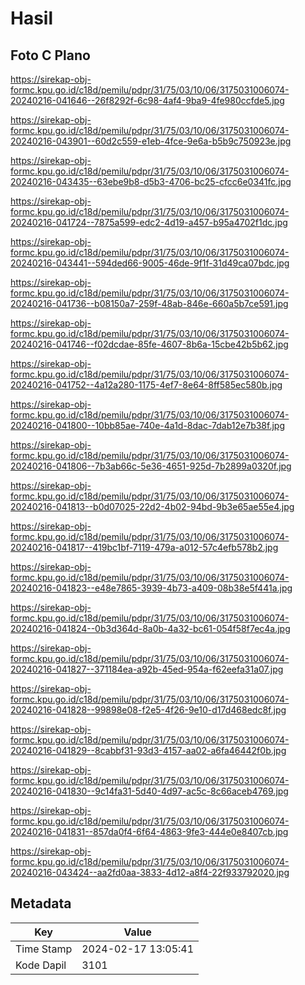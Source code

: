 # Hasil

## Foto C Plano

https://sirekap-obj-formc.kpu.go.id/c18d/pemilu/pdpr/31/75/03/10/06/3175031006074-20240216-041646--26f8292f-6c98-4af4-9ba9-4fe980ccfde5.jpg

https://sirekap-obj-formc.kpu.go.id/c18d/pemilu/pdpr/31/75/03/10/06/3175031006074-20240216-043901--60d2c559-e1eb-4fce-9e6a-b5b9c750923e.jpg

https://sirekap-obj-formc.kpu.go.id/c18d/pemilu/pdpr/31/75/03/10/06/3175031006074-20240216-043435--63ebe9b8-d5b3-4706-bc25-cfcc6e0341fc.jpg

https://sirekap-obj-formc.kpu.go.id/c18d/pemilu/pdpr/31/75/03/10/06/3175031006074-20240216-041724--7875a599-edc2-4d19-a457-b95a4702f1dc.jpg

https://sirekap-obj-formc.kpu.go.id/c18d/pemilu/pdpr/31/75/03/10/06/3175031006074-20240216-043441--594ded66-9005-46de-9f1f-31d49ca07bdc.jpg

https://sirekap-obj-formc.kpu.go.id/c18d/pemilu/pdpr/31/75/03/10/06/3175031006074-20240216-041736--b08150a7-259f-48ab-846e-660a5b7ce591.jpg

https://sirekap-obj-formc.kpu.go.id/c18d/pemilu/pdpr/31/75/03/10/06/3175031006074-20240216-041746--f02dcdae-85fe-4607-8b6a-15cbe42b5b62.jpg

https://sirekap-obj-formc.kpu.go.id/c18d/pemilu/pdpr/31/75/03/10/06/3175031006074-20240216-041752--4a12a280-1175-4ef7-8e64-8ff585ec580b.jpg

https://sirekap-obj-formc.kpu.go.id/c18d/pemilu/pdpr/31/75/03/10/06/3175031006074-20240216-041800--10bb85ae-740e-4a1d-8dac-7dab12e7b38f.jpg

https://sirekap-obj-formc.kpu.go.id/c18d/pemilu/pdpr/31/75/03/10/06/3175031006074-20240216-041806--7b3ab66c-5e36-4651-925d-7b2899a0320f.jpg

https://sirekap-obj-formc.kpu.go.id/c18d/pemilu/pdpr/31/75/03/10/06/3175031006074-20240216-041813--b0d07025-22d2-4b02-94bd-9b3e65ae55e4.jpg

https://sirekap-obj-formc.kpu.go.id/c18d/pemilu/pdpr/31/75/03/10/06/3175031006074-20240216-041817--419bc1bf-7119-479a-a012-57c4efb578b2.jpg

https://sirekap-obj-formc.kpu.go.id/c18d/pemilu/pdpr/31/75/03/10/06/3175031006074-20240216-041823--e48e7865-3939-4b73-a409-08b38e5f441a.jpg

https://sirekap-obj-formc.kpu.go.id/c18d/pemilu/pdpr/31/75/03/10/06/3175031006074-20240216-041824--0b3d364d-8a0b-4a32-bc61-054f58f7ec4a.jpg

https://sirekap-obj-formc.kpu.go.id/c18d/pemilu/pdpr/31/75/03/10/06/3175031006074-20240216-041827--371184ea-a92b-45ed-954a-f62eefa31a07.jpg

https://sirekap-obj-formc.kpu.go.id/c18d/pemilu/pdpr/31/75/03/10/06/3175031006074-20240216-041828--99898e08-f2e5-4f26-9e10-d17d468edc8f.jpg

https://sirekap-obj-formc.kpu.go.id/c18d/pemilu/pdpr/31/75/03/10/06/3175031006074-20240216-041829--8cabbf31-93d3-4157-aa02-a6fa46442f0b.jpg

https://sirekap-obj-formc.kpu.go.id/c18d/pemilu/pdpr/31/75/03/10/06/3175031006074-20240216-041830--9c14fa31-5d40-4d97-ac5c-8c66aceb4769.jpg

https://sirekap-obj-formc.kpu.go.id/c18d/pemilu/pdpr/31/75/03/10/06/3175031006074-20240216-041831--857da0f4-6f64-4863-9fe3-444e0e8407cb.jpg

https://sirekap-obj-formc.kpu.go.id/c18d/pemilu/pdpr/31/75/03/10/06/3175031006074-20240216-043424--aa2fd0aa-3833-4d12-a8f4-22f933792020.jpg


## Metadata

| Key        | Value               |
| ---------- | ------------------- |
| Time Stamp | 2024-02-17 13:05:41 |
| Kode Dapil | 3101                |



